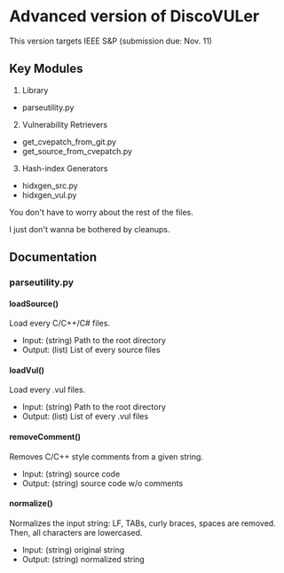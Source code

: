 # Advanced version of DiscoVULer
This version targets IEEE S&P (submission due: Nov. 11)

## Key Modules
1. Library
  + parseutility.py
2. Vulnerability Retrievers
  + get_cvepatch_from_git.py
  + get_source_from_cvepatch.py
3. Hash-index Generators
  + hidxgen_src.py
  + hidxgen_vul.py

You don't have to worry about the rest of the files.

I just don't wanna be bothered by cleanups.

## Documentation
### parseutility.py

#### loadSource()
Load every C/C++/C# files.
* Input: (string) Path to the root directory
* Output: (list) List of every source files

#### loadVul()
Load every .vul files.
* Input: (string) Path to the root directory
* Output: (list) List of every .vul files

#### removeComment()
Removes C/C++ style comments from a given string.
* Input: (string) source code
* Output: (string) source code w/o comments

#### normalize()
Normalizes the input string: LF, TABs, curly braces, spaces are removed.
Then, all characters are lowercased.
* Input: (string) original string
* Output: (string) normalized string

